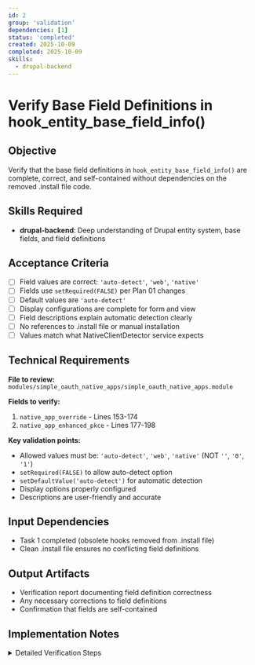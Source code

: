 ```yaml
---
id: 2
group: 'validation'
dependencies: [1]
status: 'completed'
created: 2025-10-09
completed: 2025-10-09
skills:
  - drupal-backend
---
```


# Verify Base Field Definitions in hook_entity_base_field_info()

## Objective

Verify that the base field definitions in `hook_entity_base_field_info()` are complete, correct, and self-contained without dependencies on the removed .install file code.

## Skills Required

- **drupal-backend**: Deep understanding of Drupal entity system, base fields, and field definitions

## Acceptance Criteria

- [ ] Field values are correct: `'auto-detect'`, `'web'`, `'native'`
- [ ] Fields use `setRequired(FALSE)` per Plan 01 changes
- [ ] Default values are `'auto-detect'`
- [ ] Display configurations are complete for form and view
- [ ] Field descriptions explain automatic detection clearly
- [ ] No references to .install file or manual installation
- [ ] Values match what NativeClientDetector service expects

## Technical Requirements

**File to review:** `modules/simple_oauth_native_apps/simple_oauth_native_apps.module`

**Fields to verify:**

1. `native_app_override` - Lines 153-174
2. `native_app_enhanced_pkce` - Lines 177-198

**Key validation points:**

- Allowed values must be: `'auto-detect'`, `'web'`, `'native'` (NOT `''`, `'0'`, `'1'`)
- `setRequired(FALSE)` to allow auto-detect option
- `setDefaultValue('auto-detect')` for automatic detection
- Display options properly configured
- Descriptions are user-friendly and accurate

## Input Dependencies

- Task 1 completed (obsolete hooks removed from .install file)
- Clean .install file ensures no conflicting field definitions

## Output Artifacts

- Verification report documenting field definition correctness
- Any necessary corrections to field definitions
- Confirmation that fields are self-contained

## Implementation Notes

<details>
<summary>Detailed Verification Steps</summary>

1. **Open the .module file:**

   ```
   modules/simple_oauth_native_apps/simple_oauth_native_apps.module
   ```

2. **Locate hook_entity_base_field_info()** (line 148)

3. **Verify native_app_override field (lines 153-174):**

   Check these properties:

   ```php
   // ✓ Correct allowed values (text-based, not numeric)
   'allowed_values' => [
     'auto-detect' => '- Automatic detection -',
     'web' => 'Force as Web Client',
     'native' => 'Force as Native App',
   ]

   // ✓ Not required (allows auto-detect)
   ->setRequired(FALSE)  // Changed in Plan 01

   // ✓ Default to auto-detect
   ->setDefaultValue('auto-detect')

   // ✓ Display options present
   ->setDisplayOptions('form', [...])
   ->setDisplayOptions('view', [...])
   ->setDisplayConfigurable('form', TRUE)
   ->setDisplayConfigurable('view', TRUE)
   ```

4. **Verify native_app_enhanced_pkce field (lines 177-198):**

   Same validation as above:
   - Allowed values: `'auto-detect'`, `'web'`, `'native'`
   - `setRequired(FALSE)`
   - `setDefaultValue('auto-detect')`
   - Display configuration complete

5. **Cross-reference with NativeClientDetector service:**

   Check `modules/simple_oauth_native_apps/src/Service/NativeClientDetector.php`:
   - Verify the service expects these exact field values
   - Confirm 'auto-detect' triggers automatic detection logic
   - Ensure 'web' and 'native' force the specified type

6. **Validate form integration:**

   Check `modules/simple_oauth_native_apps/src/Form/ConsumerNativeAppsFormAlter.php`:
   - Confirm form alter service handles these values correctly
   - Verify validation logic works with non-required fields

7. **Document findings:**
   - Note any discrepancies or issues
   - Confirm field definitions are self-contained
   - Verify no dependencies on removed .install code

**Expected outcome:**

- All field definitions use modern text values (`'auto-detect'`, etc.)
- No references to obsolete numeric values (`''`, `'0'`, `'1'`)
- Fields are properly configured for automatic detection
- Display and form integration is complete

</details>
